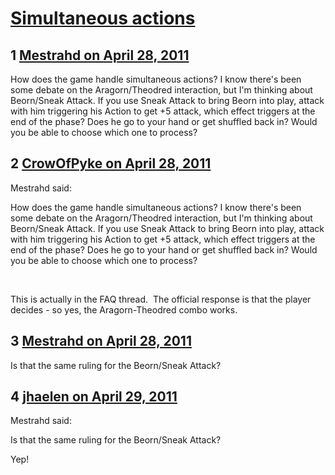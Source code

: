 # [Simultaneous actions](https://community.fantasyflightgames.com/topic/45941-simultaneous-actions/)

## 1 [Mestrahd on April 28, 2011](https://community.fantasyflightgames.com/topic/45941-simultaneous-actions/?do=findComment&comment=460646)

How does the game handle simultaneous actions? I know there's been some debate on the Aragorn/Theodred interaction, but I'm thinking about Beorn/Sneak Attack. If you use Sneak Attack to bring Beorn into play, attack with him triggering his Action to get +5 attack, which effect triggers at the end of the phase? Does he go to your hand or get shuffled back in? Would you be able to choose which one to process?

## 2 [CrowOfPyke on April 28, 2011](https://community.fantasyflightgames.com/topic/45941-simultaneous-actions/?do=findComment&comment=460721)

Mestrahd said:

How does the game handle simultaneous actions? I know there's been some debate on the Aragorn/Theodred interaction, but I'm thinking about Beorn/Sneak Attack. If you use Sneak Attack to bring Beorn into play, attack with him triggering his Action to get +5 attack, which effect triggers at the end of the phase? Does he go to your hand or get shuffled back in? Would you be able to choose which one to process?



 

This is actually in the FAQ thread.  The official response is that the player decides - so yes, the Aragorn-Theodred combo works.

## 3 [Mestrahd on April 28, 2011](https://community.fantasyflightgames.com/topic/45941-simultaneous-actions/?do=findComment&comment=460774)

Is that the same ruling for the Beorn/Sneak Attack?

## 4 [jhaelen on April 29, 2011](https://community.fantasyflightgames.com/topic/45941-simultaneous-actions/?do=findComment&comment=460847)

Mestrahd said:

Is that the same ruling for the Beorn/Sneak Attack?



Yep!

